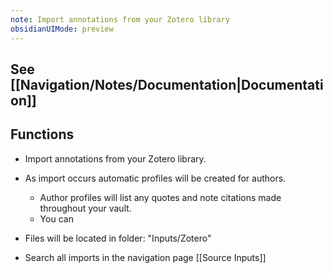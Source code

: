 ```yaml
---
note: Import annotations from your Zotero library
obsidianUIMode: preview
---
```

## See [[Navigation/Notes/Documentation|Documentation]]

## Functions
- Import annotations from your Zotero library.
- As import occurs automatic profiles will be created for authors.
	- Author profiles will list any quotes and note citations made throughout your vault.
	- You can 


- Files will be located in folder: "Inputs/Zotero"
- Search all imports in the navigation page [[Source Inputs]]



